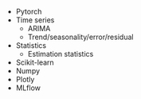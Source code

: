 * Pytorch
* Time series
	* ARIMA
	* Trend/seasonality/error/residual
* Statistics
	* Estimation statistics
* Scikit-learn
* Numpy
* Plotly
* MLflow
